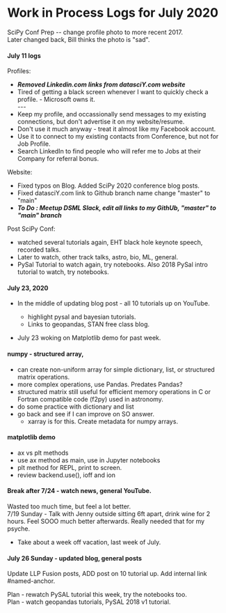 # Work in Process Logs for July 2020

SciPy Conf Prep -- change profile photo to more recent 2017.  
  Later changed back, Bill thinks the photo is "sad".  

#### July 11 logs

Profiles:  
  *  ***Removed Linkedin.com links from datasciY.com website***  
  * Tired of getting a black screen whenever I want to quickly check a profile. - Microsoft owns it.   
    \-\-\-  
  * Keep my profile, and occassionally send messages to my existing connections, but don't advertise it on my website/resume.  
  * Don't use it much anyway - treat it almost like my Facebook account.  
  * Use it to connect to my existing contacts from Conference, but not for Job Profile.  
  * Search LinkedIn to find people who will refer me to Jobs at their Company for referral bonus.  
  
Website:  
  * Fixed typos on Blog. Added SciPy 2020 conference blog posts.  
  * Fixed datasciY.com link to Github branch name change "master" to "main"  
  *  ***To Do : Meetup DSML Slack, edit all links to my GithUb, "master" to "main" branch***  

Post SciPy Conf:  
  * watched several tutorials again, EHT black hole keynote speech, recorded talks.  
  * Later to watch, other track talks, astro, bio, ML, general.  
  * PySal Tutorial to watch again, try notebooks.  Also 2018 PySal intro tutorial to watch, try notebooks.  

#### July 23, 2020  

* In the middle of updating blog post - all 10 tutorials up on YouTube.  
   - highlight pysal and bayesian tutorials.  
   - Links to geopandas, STAN free class blog.  

* July 23 woking on Matplotlib demo for past week.  

#### numpy - structured array, 
  * can create non-uniform array for simple dictionary, list, or structured matrix operations.  
  * more complex operations, use Pandas.  Predates Pandas?  
  * structured matrix still useful for efficient memory operations in C or Fortran compatible code (f2py) used in astronomy.   
  * do some practice with dictionary and list
  * go back and see if I can improve on SO answer.  
    - xarray is for this.  Create metadata for numpy arrays.  

#### matplotlib demo  
  * ax vs plt methods  
  * use ax method as main, use in Jupyter notebooks  
  * plt method for REPL, print to screen.  
  * review backend.use(), ioff and ion  

#### Break after 7/24 - watch news, general YouTube.  
Wasted too much time, but feel a lot better.  
7/19 Sunday - Talk with Jenny outside sitting 6ft apart, drink wine for 2 hours. Feel SOOO much better afterwards.  Really needed that for my psyche.   
  * Take about a week off vacation, last week of July.  

#### July 26 Sunday - updated blog, general posts  
Update LLP Fusion posts, 
ADD post on 10 tutorial up. 
Add internal link #named-anchor.  

Plan - rewatch PySAL tutorial this week, try the notebooks too.  
Plan - watch geopandas tutorials, PySAL 2018 v1 tutorial.  
